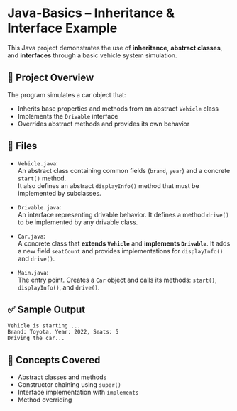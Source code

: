 
# Java-Basics – Inheritance & Interface Example

This Java project demonstrates the use of **inheritance**, **abstract classes**, and **interfaces** through a basic vehicle system simulation.

## 🚗 Project Overview

The program simulates a car object that:
- Inherits base properties and methods from an abstract `Vehicle` class
- Implements the `Drivable` interface
- Overrides abstract methods and provides its own behavior

## 📁 Files

- `Vehicle.java`:  
  An abstract class containing common fields (`brand`, `year`) and a concrete `start()` method.  
  It also defines an abstract `displayInfo()` method that must be implemented by subclasses.

- `Drivable.java`:  
  An interface representing drivable behavior. It defines a method `drive()` to be implemented by any drivable class.

- `Car.java`:  
  A concrete class that **extends `Vehicle`** and **implements `Drivable`**. It adds a new field `seatCount` and provides implementations for `displayInfo()` and `drive()`.

- `Main.java`:  
  The entry point. Creates a `Car` object and calls its methods: `start()`, `displayInfo()`, and `drive()`.

## ✅ Sample Output

```
Vehicle is starting ...
Brand: Toyota, Year: 2022, Seats: 5
Driving the car...
```

## 📘 Concepts Covered

- Abstract classes and methods
- Constructor chaining using `super()`
- Interface implementation with `implements`
- Method overriding
